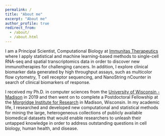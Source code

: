 ```yaml
---
permalink: /
title: "About me"
excerpt: "About me"
author_profile: true
redirect_from: 
  - /about/
  - /about.html
---
```

I am a Principal Scientist, Computational Biology at [Immunitas Therapeutics](https://www.immunitastx.com) where I apply statistical and machine learning-based methods to single-cell RNA-seq and spatial transcriptomics data in order to discover new immunotherapies for challenging cancers. In addition, I explore clinical biomarker data generated by high throughput assays, such as multicolor flow cytometry, T cell receptor sequencing, and NanoString nCounter in search of clinical biomarkers of response.

I received my Ph.D. in computer sciences from the [University of Wisconsin - Madison](https://www.wisc.edu) in 2019 and then went on to complete a Postdoctoral Fellowship at the [Morgridge Institute for Research](https://morgridge.org) in Madison, Wisconsin. In my academic life, I researched and developed new computational and statistical methods for mining the large, heterogeneous collections of publicly available biomedical datasets that would enable researchers to unleash their untapped knowledge in order to address outstanding questions in cell biology, human health, and disease.
